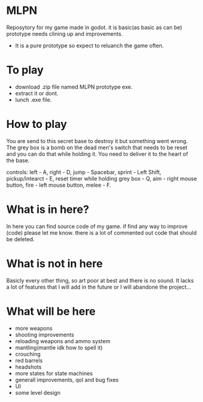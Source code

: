 # MLPN
Reposytory for my game made in godot. it is basic(as basic as can be) prototype needs clining up and improvements.
* It is a pure prototype so expect to reluanch the game often.

# To play
- download .zip file named MLPN prototype exe.
- extract it or dont.
- lunch .exe file.

# How to play
You are send to this secret base to destroy it but something went wrong.
The grey box is a bomb on the dead men's switch that needs to be reset and you can do that while holding it.
You need to deliver it to the heart of the base.

controls:
left - A,
 right - D,
 jump - Spacebar,
 sprint - Left Shift,
 pickup/intearct - E,
 reset timer while holding grey box - Q,
 aim - right mouse button,
 fire - left mouse button,
 melee - F.

# What is in here?
In here you can find source code of my game.
if find any way to improve (code) please let me know.
there is a lot of commented out code that should be deleted.

# What is not in here
Basicly every other thing, so art poor at best and there is no sound.
It lacks a lot of features that I will add in the future or I will abandone the project...

# What will be here
- more weapons
- shooting improvements
- reloading weapons and ammo system
- mantling(mantle idk how to spell it)
- crouching
- red barrels
- headshots
- more states for state machines
- generall improvements, qol and bug fixes
- UI
- some level design
